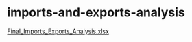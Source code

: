 # imports-and-exports-analysis
[Final_Imports_Exports_Analysis.xlsx](https://github.com/user-attachments/files/22705312/Final_Imports_Exports_Analysis.xlsx)
